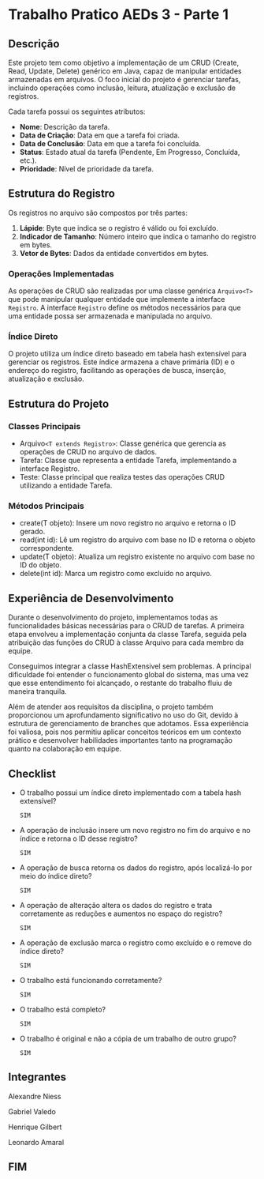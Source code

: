 # Trabalho Pratico AEDs 3 - Parte 1

## Descrição

Este projeto tem como objetivo a implementação de um CRUD (Create, Read, Update, Delete) genérico em Java, capaz de manipular entidades armazenadas em arquivos. O foco inicial do projeto é gerenciar tarefas, incluindo operações como inclusão, leitura, atualização e exclusão de registros.

Cada tarefa possui os seguintes atributos:

- **Nome**: Descrição da tarefa.
- **Data de Criação**: Data em que a tarefa foi criada.
- **Data de Conclusão**: Data em que a tarefa foi concluída.
- **Status**: Estado atual da tarefa (Pendente, Em Progresso, Concluída, etc.).
- **Prioridade**: Nível de prioridade da tarefa.

## Estrutura do Registro

Os registros no arquivo são compostos por três partes:

1. **Lápide**: Byte que indica se o registro é válido ou foi excluído.
2. **Indicador de Tamanho**: Número inteiro que indica o tamanho do registro em bytes.
3. **Vetor de Bytes**: Dados da entidade convertidos em bytes.

### Operações Implementadas

As operações de CRUD são realizadas por uma classe genérica `Arquivo<T>` que pode manipular qualquer entidade que implemente a interface `Registro`. A interface `Registro` define os métodos necessários para que uma entidade possa ser armazenada e manipulada no arquivo.

### Índice Direto

O projeto utiliza um índice direto baseado em tabela hash extensível para gerenciar os registros. Este índice armazena a chave primária (ID) e o endereço do registro, facilitando as operações de busca, inserção, atualização e exclusão.

## Estrutura do Projeto

### Classes Principais

- Arquivo`<T extends Registro>`: Classe genérica que gerencia as operações de CRUD no arquivo de dados.
- Tarefa: Classe que representa a entidade Tarefa, implementando a interface Registro.
- Teste: Classe principal que realiza testes das operações CRUD utilizando a entidade Tarefa.

### Métodos Principais

- create(T objeto): Insere um novo registro no arquivo e retorna o ID gerado.
- read(int id): Lê um registro do arquivo com base no ID e retorna o objeto correspondente.
- update(T objeto): Atualiza um registro existente no arquivo com base no ID do objeto.
- delete(int id): Marca um registro como excluído no arquivo.

## Experiência de Desenvolvimento

Durante o desenvolvimento do projeto, implementamos todas as funcionalidades básicas necessárias para o CRUD de tarefas. 
A primeira etapa envolveu a implementação conjunta da classe Tarefa, seguida pela atribuição das funções do CRUD à classe 
Arquivo para cada membro da equipe.

Conseguimos integrar a classe HashExtensivel sem problemas. A principal dificuldade foi entender o funcionamento global do
sistema, mas uma vez que esse entendimento foi alcançado, o restante do trabalho fluiu de maneira tranquila.

Além de atender aos requisitos da disciplina, o projeto também proporcionou um aprofundamento significativo no uso do Git,
devido à estrutura de gerenciamento de branches que adotamos. Essa experiência foi valiosa, pois nos permitiu aplicar 
conceitos teóricos em um contexto prático e desenvolver habilidades importantes tanto na programação quanto na colaboração 
em equipe.

## Checklist

- O trabalho possui um índice direto implementado com a tabela hash extensível?
   ````
   SIM
   ````
- A operação de inclusão insere um novo registro no fim do arquivo e no índice e retorna o ID desse registro?
   ````
   SIM
   ````

- A operação de busca retorna os dados do registro, após localizá-lo por meio do índice direto?
   ````
   SIM
   ````
- A operação de alteração altera os dados do registro e trata corretamente as reduções e aumentos no espaço do registro?
   ````
   SIM
   ````
- A operação de exclusão marca o registro como excluído e o remove do índice direto?
   ````
   SIM
   ````
- O trabalho está funcionando corretamente?
   ````
   SIM
   ````
- O trabalho está completo?
   ````
   SIM
   ````
- O trabalho é original e não a cópia de um trabalho de outro grupo?
   ````
   SIM
   ````

## Integrantes
Alexandre Niess

Gabriel Valedo 

Henrique Gilbert

Leonardo Amaral

## FIM

